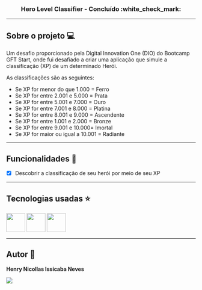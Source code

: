 <h3 align="center">Hero Level Classifier - Concluído :white_check_mark:</h3>

---

## Sobre o projeto :computer:

Um desafio proporcionado pela Digital Innovation One (DIO) do Bootcamp GFT Start, onde fui desafiado a criar uma aplicação que simule a classificação (XP) de um determinado Herói.

As classificações são as seguintes:
- Se XP for menor do que 1.000 = Ferro
- Se XP for entre 2.001 e 5.000 = Prata
- Se XP for entre 5.001 e 7.000 = Ouro
- Se XP for entre 7.001 e 8.000 = Platina
- Se XP for entre 8.001 e 9.000 = Ascendente
- Se XP for entre 1.001 e 2.000 = Bronze
- Se XP for entre 9.001 e 10.000= Imortal
- Se XP for maior ou igual a 10.001 = Radiante

---

## Funcionalidades :wrench:

- [x] Descobrir a classificação de seu herói por meio de seu XP

---

## Tecnologias usadas :star:

<div display="flex" gap="16px">
  <img width="50px" height="50px" src="https://cdn.jsdelivr.net/gh/devicons/devicon@latest/icons/html5/html5-original.svg" />
  <img width="50px" height="50px" src="https://cdn.jsdelivr.net/gh/devicons/devicon@latest/icons/css3/css3-original.svg" />
  <img width="50px" height="50px" src="https://cdn.jsdelivr.net/gh/devicons/devicon@latest/icons/javascript/javascript-original.svg" />
</div>

---

## Autor :raising_hand:
<p><b>Henry Nicollas Issicaba Neves</b></p>
<div display="flex">
  <a href="https://www.linkedin.com/in/henry-nicollas-issicaba-neves-05a54024a?utm_source=share&utm_campaign=share_via&utm_content=profile&utm_medium=android_app"><img src="https://img.shields.io/badge/LinkedIn-0077B5?style=for-the-badge&logo=linkedin&logoColor=white"></a>
</div>
